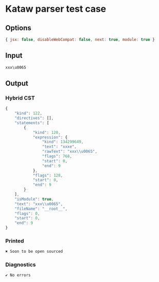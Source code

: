 # Kataw parser test case

## Options

`````js
{ jsx: false, disableWebCompat: false, next: true, module: true }
`````

## Input

`````js
xxx\u0065
`````

## Output

### Hybrid CST

```javascript
{
    "kind": 122,
    "directives": [],
    "statements": [
        {
            "kind": 120,
            "expression": {
                "kind": 134299649,
                "text": "xxxe",
                "rawText": "xxx\\u0065",
                "flags": 768,
                "start": 0,
                "end": 9
            },
            "flags": 128,
            "start": 0,
            "end": 9
        }
    ],
    "isModule": true,
    "text": "xxx\\u0065",
    "fileName": "__root__",
    "flags": 0,
    "start": 0,
    "end": 9
}
```

### Printed

```javascript
✖ Soon to be open sourced
```

### Diagnostics

```javascript
✔ No errors
```

